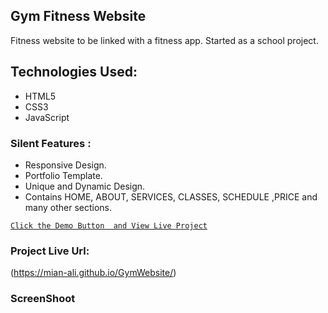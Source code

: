 ## Gym Fitness Website

Fitness website to be linked with a fitness app. Started as a school project.

## Technologies Used:

* HTML5
* CSS3
* JavaScript

### Silent Features :

* Responsive Design.
* Portfolio Template.
* Unique and Dynamic Design.
* Contains HOME, ABOUT, SERVICES, CLASSES, SCHEDULE ,PRICE and many other sections.


[`Click the Demo Button  and View Live Project`](https://mian-ali.github.io/GymWebsite/)


### Project Live Url:

(https://mian-ali.github.io/GymWebsite/)

### ScreenShoot
